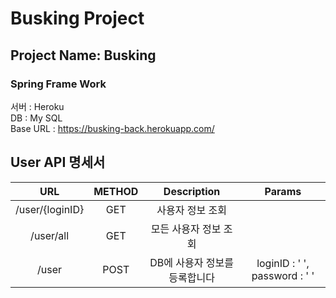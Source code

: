 # Busking Project

## Project Name: Busking
###  Spring Frame Work
 
서버 : Heroku  
DB : My SQL  
Base URL : https://busking-back.herokuapp.com/


## User API 명세서
URL|METHOD|Description|Params
:---:|:---:|:---:|:---:|
|/user/{loginID}|GET|사용자 정보 조회|
|/user/all|GET|모든 사용자 정보 조회|
|/user|POST|DB에 사용자 정보를 등록합니다|loginID : ' ', password : ' '
